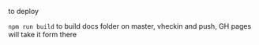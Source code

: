 to deploy

`npm run build` to build docs folder on master, vheckin and push, GH pages will take it form there